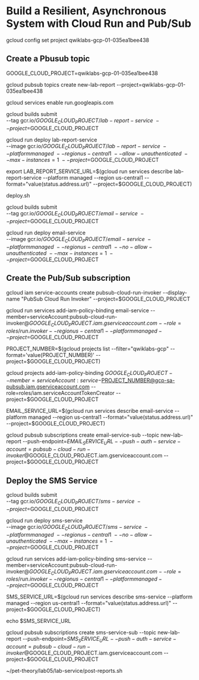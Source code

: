 # Build a Resilient, Asynchronous System with Cloud Run and Pub/Sub 

gcloud config set project qwiklabs-gcp-01-035ea1bee438

## Create a Pbusub topic

GOOGLE_CLOUD_PROJECT=qwiklabs-gcp-01-035ea1bee438


gcloud pubsub topics create new-lab-report --project=qwiklabs-gcp-01-035ea1bee438


gcloud services enable run.googleapis.com


gcloud builds submit \
  --tag gcr.io/$GOOGLE_CLOUD_PROJECT/lab-report-service \
  --project=$GOOGLE_CLOUD_PROJECT

gcloud run deploy lab-report-service \
  --image gcr.io/$GOOGLE_CLOUD_PROJECT/lab-report-service \
  --platform managed \
  --region us-central1 \
  --allow-unauthenticated \
  --max-instances=1 \
  --project=$GOOGLE_CLOUD_PROJECT


export LAB_REPORT_SERVICE_URL=$(gcloud run services describe lab-report-service --platform managed --region us-central1 --format="value(status.address.url)" --project=$GOOGLE_CLOUD_PROJECT)


deploy.sh


gcloud builds submit \
  --tag gcr.io/$GOOGLE_CLOUD_PROJECT/email-service \
  --project=$GOOGLE_CLOUD_PROJECT

gcloud run deploy email-service \
  --image gcr.io/$GOOGLE_CLOUD_PROJECT/email-service \
  --platform managed \
  --region us-central1 \
  --no-allow-unauthenticated \
  --max-instances=1 \
  --project=$GOOGLE_CLOUD_PROJECT



## Create the Pub/Sub subscription 

gcloud iam service-accounts create pubsub-cloud-run-invoker --display-name "PubSub Cloud Run Invoker" --project=$GOOGLE_CLOUD_PROJECT


gcloud run services add-iam-policy-binding email-service --member=serviceAccount:pubsub-cloud-run-invoker@$GOOGLE_CLOUD_PROJECT.iam.gserviceaccount.com --role=roles/run.invoker --region us-central1 --platform managed --project=$GOOGLE_CLOUD_PROJECT


PROJECT_NUMBER=$(gcloud projects list --filter="qwiklabs-gcp" --format='value(PROJECT_NUMBER)' --project=$GOOGLE_CLOUD_PROJECT)


gcloud projects add-iam-policy-binding $GOOGLE_CLOUD_PROJECT --member=serviceAccount:service-$PROJECT_NUMBER@gcp-sa-pubsub.iam.gserviceaccount.com --role=roles/iam.serviceAccountTokenCreator --project=$GOOGLE_CLOUD_PROJECT


EMAIL_SERVICE_URL=$(gcloud run services describe email-service --platform managed --region us-central1 --format="value(status.address.url)" --project=$GOOGLE_CLOUD_PROJECT)


gcloud pubsub subscriptions create email-service-sub --topic new-lab-report --push-endpoint=$EMAIL_SERVICE_URL --push-auth-service-account=pubsub-cloud-run-invoker@$GOOGLE_CLOUD_PROJECT.iam.gserviceaccount.com --project=$GOOGLE_CLOUD_PROJECT




## Deploy the SMS Service

gcloud builds submit \
  --tag gcr.io/$GOOGLE_CLOUD_PROJECT/sms-service \
  --project=$GOOGLE_CLOUD_PROJECT

gcloud run deploy sms-service \
  --image gcr.io/$GOOGLE_CLOUD_PROJECT/sms-service \
  --platform managed \
  --region us-central1 \
  --no-allow-unauthenticated \
  --max-instances=1 \
  --project=$GOOGLE_CLOUD_PROJECT


gcloud run services add-iam-policy-binding sms-service --member=serviceAccount:pubsub-cloud-run-invoker@$GOOGLE_CLOUD_PROJECT.iam.gserviceaccount.com --role=roles/run.invoker --region us-central1 --platform managed --project=$GOOGLE_CLOUD_PROJECT


SMS_SERVICE_URL=$(gcloud run services describe sms-service --platform managed --region us-central1 --format="value(status.address.url)" --project=$GOOGLE_CLOUD_PROJECT)


echo $SMS_SERVICE_URL


gcloud pubsub subscriptions create sms-service-sub --topic new-lab-report --push-endpoint=$SMS_SERVICE_URL --push-auth-service-account=pubsub-cloud-run-invoker@$GOOGLE_CLOUD_PROJECT.iam.gserviceaccount.com --project=$GOOGLE_CLOUD_PROJECT

~/pet-theory/lab05/lab-service/post-reports.sh